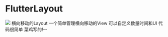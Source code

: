 # FlutterLayout
![](FlutterLayout/src/2018-01-11-10-29-38.gif)
横向移动的Layout 一个简单管理横向移动的View 可以自定义数量时间和UI
代码很简单 菜鸡写的!-- 
